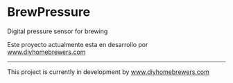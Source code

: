 # BrewPressure
Digital pressure sensor for brewing

Este proyecto actualmente esta en desarrollo por www.diyhomebrewers.com
__________________________________________________________


This project is currently in development by www.diyhomebrewers.com
